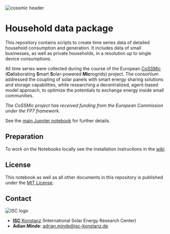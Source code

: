 ![cossmic header](https://github.com/isc-konstanz/household_data/blob/master/img/CoSSMic_header.png)

# Household data package

This repository contains scripts to create time series data of detailed household consumption and generation. It includes data of small businesses, as well as private households, in a resolution up to single device consumptions.

All time series were collected during the course of the European [CoSSMic](http://cossmic.eu/) (**Co**llaborating **S**mart **S**olar-powered **Mic**rogrids) project. The consortium addressed the coupling of solar panels with smart energy sharing solutions and storage capabilities, while researching a decentralized, agent-based model approach, to optimize the potentials to exchange energy inside small communities.

*The CoSSMic project has received funding from the European Commission under the FP7 framework.*

See the [main Jupyter notebook](main.ipynb) for further details.


## Preparation

To work on the Notebooks locally see the installation instructions in the
[wiki](https://github.com/Open-Power-System-Data/common/wiki/Tutorial-to-run-OPSD-scripts).


## License

This notebook as well as all other documents in this repository is published under the [MIT License](LICENSE.md).


## Contact

![ISC logo](https://github.com/isc-konstanz/household_data/blob/master/img/ISC_logo.png)

- [**ISC** Konstanz](http://isc-konstanz.de/) (International Solar Energy Research Center)
- **Adian Minde**: adrian.minde@isc-konstanz.de
